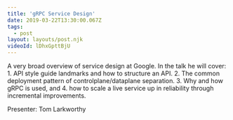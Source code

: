 ```yaml
---
title: 'gRPC Service Design'
date: 2019-03-22T13:30:00.067Z
tags:
  - post
layout: layouts/post.njk
videoId: lDhxGpttBjU
---
```


<!--- You can insert a short description here -->

A very broad overview of service design at Google. In the talk he will cover: 1. API style guide landmarks and how to structure an API. 2. The common deployment pattern of controlplane/dataplane separation. 3. Why and how gRPC is used, and 4. how to scale a live service up in reliability through incremental improvements.

Presenter: Tom Larkworthy
